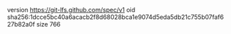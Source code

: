 version https://git-lfs.github.com/spec/v1
oid sha256:1dcce5bc40a6acacb2f8d68028bca1e9074d5eda5db21c755b07faf627b82a0f
size 766
